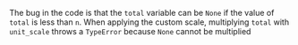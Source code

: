 The bug in the code is that the `total` variable can be `None` if the value of `total` is less than `n`. When applying the custom scale, multiplying `total` with `unit_scale` throws a `TypeError` because `None` cannot be multiplied